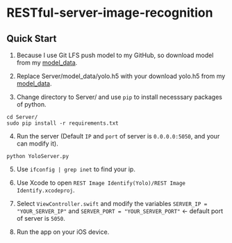 # RESTful-server-image-recognition

## Quick Start
1. Because I use Git LFS push model to my GitHub, so download model from my [model_data](https://github.com/LinRenHong/RESTful-server-image-recognition/blob/master/Server/model_data/yolo.h5).

2. Replace Server/model_data/yolo.h5 with your download yolo.h5 from my [model_data](https://github.com/LinRenHong/RESTful-server-image-recognition/blob/master/Server/model_data/yolo.h5).

3. Change directory to Server/ and use `pip` to install necesssary packages of python.
```
cd Server/
sudo pip install -r requirements.txt
```

4. Run the server (Default `IP` and `port` of server is `0.0.0.0:5050`, and your can modify it).
```
python YoloServer.py
```

5. Use `ifconfig | grep inet` to find your ip.

6. Use Xcode to open `REST Image Identify(Yolo)/REST Image Identify.xcodeproj`.

7. Select `ViewController.swift` and modify the variables `SERVER_IP = "YOUR_SERVER_IP"` and `SERVER_PORT = "YOUR_SERVER_PORT"` <- default port of server is `5050`.

8. Run the app on your iOS device.
